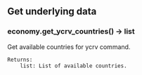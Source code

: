 ## Get underlying data 
### economy.get_ycrv_countries() -> list

Get available countries for ycrv command.

    Returns:
        list: List of available countries.
